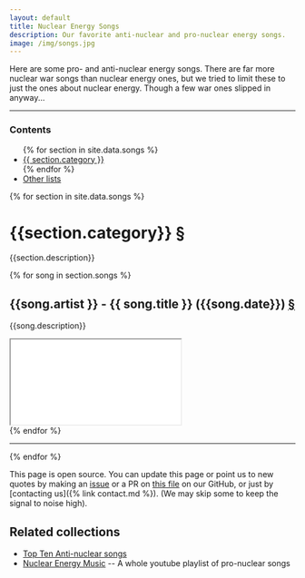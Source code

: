```yaml
---
layout: default
title: Nuclear Energy Songs
description: Our favorite anti-nuclear and pro-nuclear energy songs.
image: /img/songs.jpg
---
```

<div class="row">
<div class="col-md-8" markdown="1">

Here are some pro- and anti-nuclear energy songs. There are far more
nuclear war songs than nuclear energy ones, but we tried to limit
these to just the ones about nuclear energy. Though a few war ones
slipped in anyway...

<hr/>

<h3>Contents</h3>
<ul>
{% for section in site.data.songs %}
<li>
<a href="#{{section.category|slugify}}">{{ section.category }}</a>
</li>
{% endfor %}
<li><a href="#related-collections">Other lists</a></li>
</ul>

{% for section in site.data.songs %}
<a name="{{section.category|slugify}}"/> 
<h1>{{section.category}} <a href="#{{section.category|slugify}}">&#167;</a></h1>
<p>{{section.description}}</p>

{% for song in section.songs %}

<a name="{{song.title|slugify}}"/> 
<h2 class="mb-0">{{song.artist }} - {{ song.title }} ({{song.date}}) <a href="#{{song.title|slugify}}">&#167;</a></h2>
<p>{{song.description}}</p>

<div class="container text-center my-0 ratio ratio-16x9">
<iframe src="{{song.url}}"
title="{{song.title}}"  allow="accelerometer; autoplay;
clipboard-write; encrypted-media; gyroscope; picture-in-picture"
allowfullscreen></iframe>
</div>
{% endfor %}
<hr />
{% endfor %}

This page is open source. You can update this page or point us to new
quotes by making an [issue](https://github.com/whatisnuclear/website/issues) or a PR on
[this file](https://github.com/whatisnuclear/website/blob/master/_data/songs.yml) on our
GitHub, or just by [contacting us]({% link contact.md %}). (We may skip some to keep the
signal to noise high).

## Related collections

* [Top Ten Anti-nuclear songs](https://www.thenation.com/article/archive/top-ten-antinuclear-songs/)
* [Nuclear Energy Music](https://www.youtube.com/playlist?list=PLesFeXhnN6U3SWv2cNEYh1RonXIXjXUjz) -- A whole youtube playlist of pro-nuclear songs

</div>
</div>
